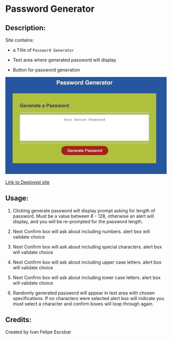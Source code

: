 # Password Generator

## Description:

Site contains:

- a Title of `Password Generator`

- Text area where generated password will display

- Button for password generation

![Deployed site screenshot](./assets/images/Screen%20Shot%202022-11-06%20at%204.36.28%20PM.png)

[Link to Deployed site](https://ivanfelipeescobar.github.io/Password-Generator/)


## Usage:

1. Clicking generate password will display prompt asking for length of password. Must be a value between 8 - 128, otherwise an alert will display, and you will be re-prompted for the password length.

2. Next Confirm box will ask about including numbers. alert box will validate choice 

3. Next Confirm box will ask about including special characters. alert box will validate choice 

4. Next Confirm box will ask about including upper case letters. alert box will validate choice 

5. Next Confirm box will ask about including lower case letters. alert box will validate choice 

6. Randomly generated password will appear in text area with chosen specifications. If no characters were selected alert box will indicate you must select a character and confirm boxes will loop through again.

## Credits:

Created by Ivan Felipe Escobar


